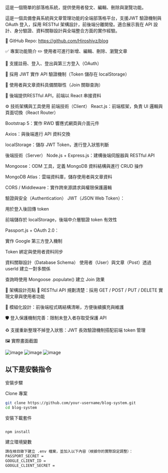 這是一個簡單的部落格系統，提供使用者發文、編輯、刪除與瀏覽功能。

這是一個具備會員系統與文章管理功能的全端部落格平台，支援JWT 驗證機制與 OAuth 登入，採用 RESTful 架構設計，前後端分離開發。適合展示我在 API 設計、身分驗證、資料關聯設計與全端整合方面的實作經驗。

🔗 GitHub Repo: https://github.com/Hiroshiyz/blog

✅ 專案功能簡介
✏️ 使用者可進行新增、編輯、刪除、瀏覽文章

🔐 支援註冊、登入、登出與第三方登入（OAuth）

🔄 採用 JWT 實作 API 驗證機制（Token 儲存在 localStorage）

👥 使用者與文章資料具備關聯性（Join 關聯查詢）

📡 後端提供RESTful API，前端以 React 串接資料

⚙️ 技術架構與工具使用
前端技術（Client）
React.js：前端框架，負責 UI 邏輯與頁面切換（React Router）

Bootstrap 5：實作 RWD 響應式網頁與介面元件

Axios：與後端進行 API 資料交換

localStorage：儲存 JWT Token，進行登入狀態判斷

後端技術（Server）
Node.js + Express.js：建構後端伺服器與 RESTful API

Mongoose：ODM 工具，定義 MongoDB 資料結構與進行 CRUD 操作

MongoDB Atlas：雲端資料庫，儲存使用者與文章資料

CORS / Middleware：實作跨來源請求與權限保護邏輯

驗證與安全（Authentication）
JWT（JSON Web Token）：

用於登入後回傳 token

前端儲存於 localStorage，後端中介層驗證 token 有效性

Passport.js + OAuth 2.0：

實作 Google 第三方登入機制

Token 綁定與使用者資料同步

資料關聯設計（Database Schema）
使用者（User）與文章（Post）透過 userId 建立一對多關係

查詢時使用 Mongoose .populate() 建立 Join 效果

📐 架構設計亮點
🔄 RESTful API 規劃清楚：採用 GET / POST / PUT / DELETE 實現文章與使用者功能

🧱 模組化設計：前後端程式碼結構清晰，方便後續擴充與維護

🛡️ 登入保護機制完善：限制未登入者存取受保護 API

♻️ 支援重新整理不掉登入狀態：JWT 長效驗證機制搭配前端 token 管理

🖼️ 實際畫面截圖




![image](https://github.com/user-attachments/assets/041e47c6-dba8-451a-8df1-2fa413568c3c)
![image](https://github.com/user-attachments/assets/bc038090-1274-43af-9bd5-6902109c069e)
![image](https://github.com/user-attachments/assets/d3f7f903-8a83-4165-a181-d314d9776f17)




## 以下是安裝指令
 安裝步驟

Clone 專案

```bash
git clone https://github.com/your-username/blog-system.git
cd blog-system
```

安裝下載套件
```bash

npm install
```
建立環境變數
```bash
請在根目錄下建立 .env 檔案，並加入以下內容（根據你的實際設定調整）：
PASSPORT_SECRET = 
GOOGLE_CLIENT_ID =
GOOGLE_CLIENT_SECRET = 
```
